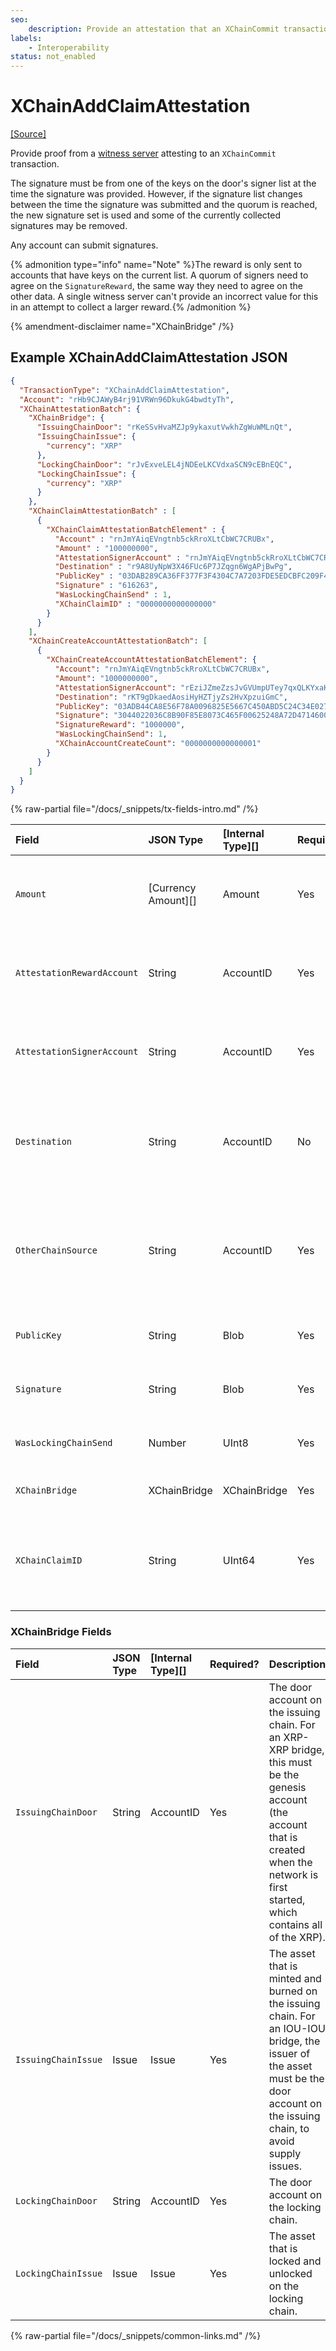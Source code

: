```yaml
---
seo:
    description: Provide an attestation that an XChainCommit transaction occurred on another chain, for a cross-chain bridge.
labels:
    - Interoperability
status: not_enabled
---
```

# XChainAddClaimAttestation
[[Source]](https://github.com/XRPLF/rippled/blob/master/src/ripple/protocol/impl/TxFormats.cpp#L429-L445 "Source")

Provide proof from a [witness server](../../../../concepts/xrpl-sidechains/witness-servers.md) attesting to an `XChainCommit` transaction.

The signature must be from one of the keys on the door's signer list at the time the signature was provided. However, if the signature list changes between the time the signature was submitted and the quorum is reached, the new signature set is used and some of the currently collected signatures may be removed.

Any account can submit signatures.

{% admonition type="info" name="Note" %}The reward is only sent to accounts that have keys on the current list. A quorum of signers need to agree on the `SignatureReward`, the same way they need to agree on the other data. A single witness server can't provide an incorrect value for this in an attempt to collect a larger reward.{% /admonition %}

{% amendment-disclaimer name="XChainBridge" /%}

## Example XChainAddClaimAttestation JSON

```json
{
  "TransactionType": "XChainAddClaimAttestation",
  "Account": "rHb9CJAWyB4rj91VRWn96DkukG4bwdtyTh",
  "XChainAttestationBatch": {
    "XChainBridge": {
      "IssuingChainDoor": "rKeSSvHvaMZJp9ykaxutVwkhZgWuWMLnQt",
      "IssuingChainIssue": {
        "currency": "XRP"
      },
      "LockingChainDoor": "rJvExveLEL4jNDEeLKCVdxaSCN9cEBnEQC",
      "LockingChainIssue": {
        "currency": "XRP"
      }
    },
    "XChainClaimAttestationBatch" : [
      {
        "XChainClaimAttestationBatchElement" : {
          "Account" : "rnJmYAiqEVngtnb5ckRroXLtCbWC7CRUBx",
          "Amount" : "100000000",
          "AttestationSignerAccount" : "rnJmYAiqEVngtnb5ckRroXLtCbWC7CRUBx",
          "Destination" : "r9A8UyNpW3X46FUc6P7JZqgn6WgAPjBwPg",
          "PublicKey" : "03DAB289CA36FF377F3F4304C7A7203FDE5EDCBFC209F430F6A4355361425526D0",
          "Signature" : "616263",
          "WasLockingChainSend" : 1,
          "XChainClaimID" : "0000000000000000"
        }
      }
    ],
    "XChainCreateAccountAttestationBatch": [
      {
        "XChainCreateAccountAttestationBatchElement": {
          "Account": "rnJmYAiqEVngtnb5ckRroXLtCbWC7CRUBx",
          "Amount": "1000000000",
          "AttestationSignerAccount": "rEziJZmeZzsJvGVUmpUTey7qxQLKYxaK9f",
          "Destination": "rKT9gDkaedAosiHyHZTjyZs2HvXpzuiGmC",
          "PublicKey": "03ADB44CA8E56F78A0096825E5667C450ABD5C24C34E027BC1AAF7E5BD114CB5B5",
          "Signature": "3044022036C8B90F85E8073C465F00625248A72D4714600F98EBBADBAD3B7ED226109A3A02204C5A0AE12D169CF790F66541F3DB59C289E0D9CA7511FDFE352BB601F667A26",
          "SignatureReward": "1000000",
          "WasLockingChainSend": 1,
          "XChainAccountCreateCount": "0000000000000001"
        }
      }
    ]
  }
}
```


{% raw-partial file="/docs/_snippets/tx-fields-intro.md" /%}

| Field                      | JSON Type           | [Internal Type][] | Required? | Description |
|:---------------------------|:--------------------|:------------------|:----------|-------------|
| `Amount`                   | [Currency Amount][] | Amount            | Yes       | The amount committed by the `XChainCommit` transaction on the source chain. |
| `AttestationRewardAccount` | String              | AccountID         | Yes       | The account that should receive this signer's share of the `SignatureReward`. |
| `AttestationSignerAccount` | String              | AccountID         | Yes       | The account on the door account's signer list that is signing the transaction. |
| `Destination`              | String              | AccountID         | No        | The destination account for the funds on the destination chain (taken from the `XChainCommit` transaction). |
| `OtherChainSource`         | String              | AccountID         | Yes       | The account on the source chain that submitted the `XChainCommit` transaction that triggered the event associated with the attestation. |
| `PublicKey`                | String              | Blob              | Yes       | The public key used to verify the attestation signature. |
| `Signature`                | String              | Blob              | Yes       | The signature attesting to the event on the other chain. |
| `WasLockingChainSend`      | Number              | UInt8             | Yes       | A boolean representing the chain where the event occurred. |
| `XChainBridge`             | XChainBridge        | XChainBridge      | Yes       | The bridge to use to transfer funds. |
| `XChainClaimID`            | String              | UInt64            | Yes       | The `XChainClaimID` associated with the transfer, which was included in the `XChainCommit` transaction. |


### XChainBridge Fields

| Field               | JSON Type | [Internal Type][] | Required? | Description     |
|:--------------------|:----------|:------------------|:----------|:----------------|
| `IssuingChainDoor`  | String    | AccountID         | Yes       | The door account on the issuing chain. For an XRP-XRP bridge, this must be the genesis account (the account that is created when the network is first started, which contains all of the XRP). |
| `IssuingChainIssue` | Issue     | Issue             | Yes       | The asset that is minted and burned on the issuing chain. For an IOU-IOU bridge, the issuer of the asset must be the door account on the issuing chain, to avoid supply issues. |
| `LockingChainDoor`  | String    | AccountID         | Yes       | The door account on the locking chain. |
| `LockingChainIssue` | Issue     | Issue             | Yes       | The asset that is locked and unlocked on the locking chain. |

{% raw-partial file="/docs/_snippets/common-links.md" /%}
